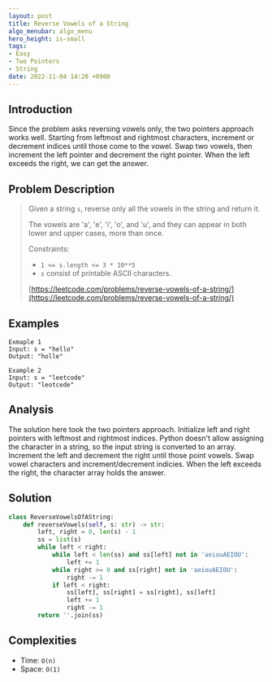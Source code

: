 ```yaml
---
layout: post
title: Reverse Vowels of a String
algo_menubar: algo_menu
hero_height: is-small
tags:
- Easy
- Two Pointers
- String
date: 2022-11-04 14:20 +0900
---
```

## Introduction
Since the problem asks reversing vowels only, the two pointers approach works well.
Starting from leftmost and rightmost characters, increment or decrement indices until those come to the vowel.
Swap two vowels, then increment the left pointer and decrement the right pointer.
When the left exceeds the right, we can get the answer.

## Problem Description
> Given a string `s`, reverse only all the vowels in the string and return it.
>
> The vowels are 'a', 'e', 'i', 'o', and 'u', and they can appear in both lower and upper cases, more than once.
>
> Constraints:
> - `1 <= s.length <= 3 * 10**5`
> - `s` consist of printable ASCII characters.
>
> [https://leetcode.com/problems/reverse-vowels-of-a-string/](https://leetcode.com/problems/reverse-vowels-of-a-string/)

## Examples
```
Exmaple 1
Input: s = "hello"
Output: "holle"
```

```
Example 2
Input: s = "leetcode"
Output: "leotcede"
```

## Analysis
The solution here took the two pointers approach.
Initialize left and right pointers with leftmost and rightmost indices.
Python doesn't allow assigning the character in a string, so the input string is converted to an array.
Increment the left and decrement the right until those point vowels.
Swap vowel characters and increment/decrement indicies.
When the left exceeds the right, the character array holds the answer.

## Solution
```python
class ReverseVowelsOfAString:
    def reverseVowels(self, s: str) -> str:
        left, right = 0, len(s) - 1
        ss = list(s)
        while left < right:
            while left < len(ss) and ss[left] not in 'aeiouAEIOU':
                left += 1
            while right >= 0 and ss[right] not in 'aeiouAEIOU':
                right -= 1
            if left < right:
                ss[left], ss[right] = ss[right], ss[left]
                left += 1
                right -= 1
        return ''.join(ss)
```

## Complexities
- Time: `O(n)`
- Space: `O(1)`
